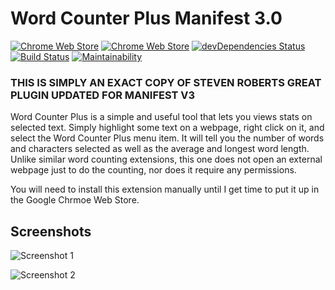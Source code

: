 # Word Counter Plus Manifest 3.0

[![Chrome Web Store](https://img.shields.io/chrome-web-store/d/fpjegfbcdijjfkceenlfoehpcakfgldj.svg)](https://chrome.google.com/webstore/detail/fpjegfbcdijjfkceenlfoehpcakfgldj)
[![Chrome Web Store](https://img.shields.io/chrome-web-store/stars/fpjegfbcdijjfkceenlfoehpcakfgldj.svg)](https://chrome.google.com/webstore/detail/fpjegfbcdijjfkceenlfoehpcakfgldj/reviews)
[![devDependencies Status](https://david-dm.org/Steven-Roberts/Word-Counter-Plus/dev-status.svg)](https://david-dm.org/Steven-Roberts/Word-Counter-Plus?type=dev)
[![Build Status](https://travis-ci.org/Steven-Roberts/Word-Counter-Plus.svg?branch=master)](https://travis-ci.org/Steven-Roberts/Word-Counter-Plus)
[![Maintainability](https://api.codeclimate.com/v1/badges/344cd39bb99963035c3f/maintainability)](https://codeclimate.com/github/Steven-Roberts/Word-Counter-Plus/maintainability)


### THIS IS SIMPLY AN EXACT COPY OF STEVEN ROBERTS GREAT PLUGIN UPDATED FOR MANIFEST V3
Word Counter Plus is a simple and useful tool that lets you views stats on
selected text. Simply highlight some text on a webpage, right click on it, and
select the Word Counter Plus menu item. It will tell you the number of words and
characters selected as well as the average and longest word length. Unlike
similar word counting extensions, this one does not open an external webpage
just to do the counting, nor does it require any permissions.

You will need to install this extension manually until I get time to put it up in the Google Chrmoe Web Store.

## Screenshots

![Screenshot 1](branding/menu.png)

![Screenshot 2](branding/alert.png)
